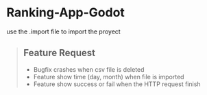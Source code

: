 # Ranking-App-Godot

use the .import file to import the proyect

> ## Feature Request
> 
> - Bugfix crashes when csv file is deleted
> - Feature show time (day, month) when file is imported
> - Feature show success or fail when the HTTP request finish
